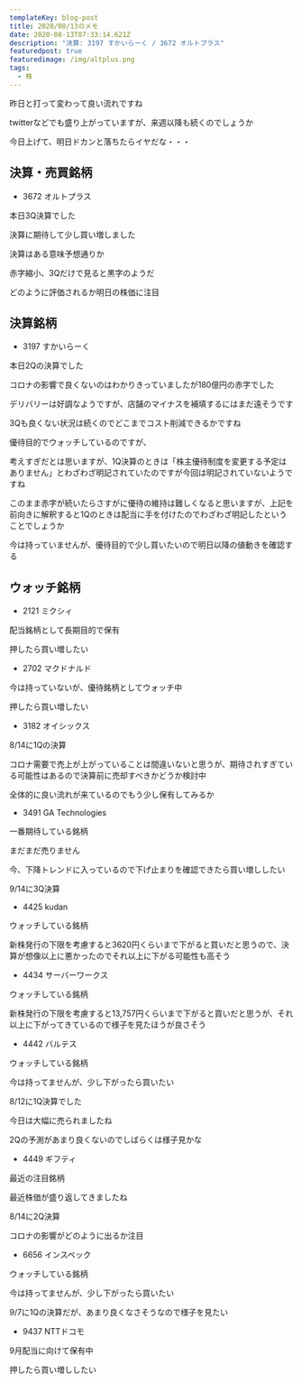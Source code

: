 ```yaml
---
templateKey: blog-post
title: 2020/08/13のメモ
date: 2020-08-13T07:33:14.621Z
description: "決算: 3197 すかいらーく / 3672 オルトプラス"
featuredpost: true
featuredimage: /img/altplus.png
tags:
  - 株
---
```

昨日と打って変わって良い流れですね

twitterなどでも盛り上がっていますが、来週以降も続くのでしょうか

今日上げて、明日ドカンと落ちたらイヤだな・・・

## 決算・売買銘柄

* 3672 オルトプラス

本日3Q決算でした

決算に期待して少し買い増しました

決算はある意味予想通りか

赤字縮小、3Qだけで見ると黒字のようだ

どのように評価されるか明日の株価に注目

## 決算銘柄

* 3197 すかいらーく

本日2Qの決算でした

コロナの影響で良くないのはわかりきっていましたが180億円の赤字でした

デリバリーは好調なようですが、店舗のマイナスを補填するにはまだ遠そうです

3Qも良くない状況は続くのでどこまでコスト削減できるかですね

優待目的でウォッチしているのですが、

考えすぎだとは思いますが、1Q決算のときは「株主優待制度を変更する予定はありません」とわざわざ明記されていたのですが今回は明記されていないようですね

このまま赤字が続いたらさすがに優待の維持は難しくなると思いますが、上記を前向きに解釈すると1Qのときは配当に手を付けたのでわざわざ明記したということでしょうか

今は持っていませんが、優待目的で少し買いたいので明日以降の値動きを確認する

## ウォッチ銘柄

* 2121 ミクシィ

配当銘柄として長期目的で保有

押したら買い増したい

* 2702 マクドナルド

今は持っていないが、優待銘柄としてウォッチ中

押したら買い増したい

* 3182 オイシックス

8/14に1Qの決算

コロナ需要で売上が上がっていることは間違いないと思うが、期待されすぎている可能性はあるので決算前に売却すべきかどうか検討中

全体的に良い流れが来ているのでもう少し保有してみるか

* 3491 GA Technologies

一番期待している銘柄

まだまだ売りません

今、下降トレンドに入っているので下げ止まりを確認できたら買い増ししたい

9/14に3Q決算

* 4425 kudan

ウォッチしている銘柄

新株発行の下限を考慮すると3620円くらいまで下がると買いだと思うので、決算が想像以上に悪かったのでそれ以上に下がる可能性も高そう

* 4434 サーバーワークス

ウォッチしている銘柄

新株発行の下限を考慮すると13,757円くらいまで下がると買いだと思うが、それ以上に下がってきているので様子を見たほうが良さそう

* 4442 バルテス

ウォッチしている銘柄

今は持ってませんが、少し下がったら買いたい

8/12に1Q決算でした

今日は大幅に売られましたね

2Qの予測があまり良くないのでしばらくは様子見かな

* 4449 ギフティ

最近の注目銘柄

最近株価が盛り返してきましたね

8/14に2Q決算

コロナの影響がどのように出るか注目

* 6656 インスペック

ウォッチしている銘柄

今は持ってませんが、少し下がったら買いたい

9/7に1Qの決算だが、あまり良くなさそうなので様子を見たい

* 9437 NTTドコモ

9月配当に向けて保有中

押したら買い増ししたい